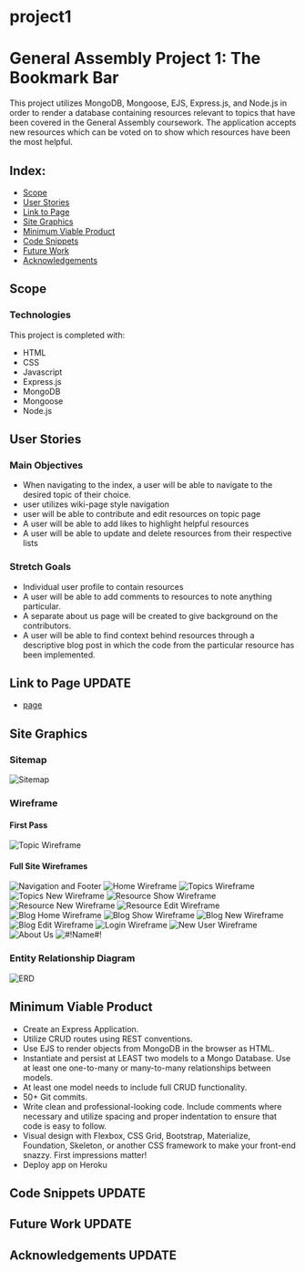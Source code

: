 # project1

# General Assembly Project 1: The Bookmark Bar

This project utilizes MongoDB, Mongoose, EJS, Express.js, and Node.js in order to render a database containing resources relevant to topics that have been covered in the General Assembly coursework. The application accepts new resources which can be voted on to show which resources have been the most helpful.


## Index:

 - [Scope](#Scope)
 - [User Stories](#user-stories)
 - [Link to Page](#link-to-page)
 - [Site Graphics](#site-graphics)
 - [Minimum Viable Product](#minimum-viable-product)
 - [Code Snippets](#code-snippets)
 - [Future Work](#future-work)
 - [Acknowledgements](#acknowledgements)



## Scope


### Technologies

This project is completed with:
 - HTML
 - CSS
 - Javascript
 - Express.js
 - MongoDB
 - Mongoose
 - Node.js

## User Stories
### Main Objectives
 - When navigating to the index, a user will be able to navigate to the desired topic of their choice.
 - user utilizes wiki-page style navigation
 - user will be able to contribute and edit resources on topic page
 - A user will be able to add likes to highlight helpful resources
 - A user will be able to update and delete resources from their respective lists
### Stretch Goals
 - Individual user profile to contain resources
 - A user will be able to add comments to resources to note anything particular.
 - A separate about us page will be created to give background on the contributors.
 - A user will be able to find context behind resources through a descriptive blog post in which the code from the particular resource has been implemented.


## Link to Page UPDATE
- [page](url)
## Site Graphics
### Sitemap

![Sitemap](https://user-images.githubusercontent.com/87847753/130840701-feecdfe3-310f-4788-8c13-8d837ef82853.png)

### Wireframe
#### First Pass

![Topic Wireframe](https://github.com/jmalabed/project1/blob/submaster/ari-topic-index.jpg)

#### Full Site Wireframes
![Navigation and Footer](https://github.com/jmalabed/project1/blob/submaster/wireframe/pr1-typ-page.png)
![Home Wireframe](https://github.com/jmalabed/project1/blob/submaster/wireframe/pr1-home.png)
![Topics Wireframe](https://github.com/jmalabed/project1/blob/submaster/wireframe/pr1-topics.png)
![Topics New Wireframe](https://github.com/jmalabed/project1/blob/submaster/wireframe/pr1-newTopic.png)
![Resource Show Wireframe](https://github.com/jmalabed/project1/blob/submaster/wireframe/pr1-resourcesShow.png)
![Resource New Wireframe](https://github.com/jmalabed/project1/blob/submaster/wireframe/pr1-newresource.png)
![Resource Edit Wireframe](https://github.com/jmalabed/project1/blob/submaster/wireframe/pr1-edit-resource.png)
![Blog Home Wireframe](https://github.com/jmalabed/project1/blob/submaster/wireframe/pr1-blog.png)
![Blog Show Wireframe](https://github.com/jmalabed/project1/blob/submaster/wireframe/pr1-blogShow.png)
![Blog New Wireframe](https://github.com/jmalabed/project1/blob/submaster/wireframe/pr1-newBlog.png)
![Blog Edit Wireframe](https://github.com/jmalabed/project1/blob/submaster/wireframe/pr1-blogEdit.jpg)
![Login Wireframe](https://github.com/jmalabed/project1/blob/submaster/wireframe/pr1-login.png)
![New User Wireframe](https://github.com/jmalabed/project1/blob/submaster/wireframe/pr1-newuser.png)
![About Us](url)
![#!Name#!](url)


### Entity Relationship Diagram

![ERD](https://github.com/jmalabed/project1/blob/submaster/wireframe/pr1-ERD.png)

## Minimum Viable Product
- Create an Express Application.
- Utilize CRUD routes using REST conventions.
- Use EJS to render objects from MongoDB in the browser as HTML.
- Instantiate and persist at LEAST two models to a Mongo Database. Use at least one one-to-many or many-to-many relationships between models.
- At least one model needs to include full CRUD functionality.
- 50+ Git commits.
- Write clean and professional-looking code. Include comments where necessary and utilize spacing and proper indentation to ensure that code is easy to follow.
- Visual design with Flexbox, CSS Grid, Bootstrap, Materialize, Foundation, Skeleton, or another CSS framework to make your front-end snazzy. First impressions matter!
- Deploy app on Heroku


## Code Snippets UPDATE




## Future Work UPDATE


## Acknowledgements UPDATE

